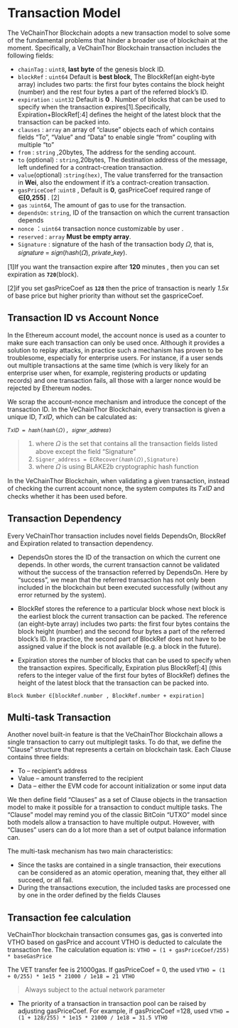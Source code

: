 # Transaction Model
The VeChainThor Blockchain adopts a new transaction model to solve some of the fundamental
problems that hinder a broader use of blockchain at the moment. Specifically, a VeChainThor
Blockchain transaction includes the following fields:

- `chainTag` : `uint8`, **last byte** of the genesis block ID.
- `blockRef`  : `uint64` Default is **best block**, The BlockRef(an eight-byte array) includes two parts: the first four bytes contains the block height (number) and the rest four bytes a part of the referred block’s ID.
- `expiration` : `uint32` Default is **0** . Number of blocks that can be used to specify when the transaction expires[1].Specifically, Expiration+BlockRef[:4] defines the height of the latest block that the transaction can be packed into.
- `clauses` : `array` an array of “clause” objects each of which contains fields “To”, “Value” and
“Data” to enable single “from” coupling with multiple “to”
- `from`  : `string` ,20bytes, The address for the sending account.
- `to` (optional) : `string`,20bytes, The destination address of the message, left undefined for a contract-creation transaction. 
- `value`(optional) :`string(hex)`,  The value transferred for the transaction in **Wei**, also the endowment if it’s a contract-creation transaction. 
- `gasPriceCoef` :`uint8` , Default is **0**, gasPriceCoef required range of  **∈[0,255]** . [2]
- `gas`  :`uint64`, The amount of gas to use for the transaction.
- `dependsOn`: `string`, ID of the transaction on which the current transaction depends
- `nonce`  ：`uint64`   transaction nonce customizable by user .
- `reserved`  : `array` **Must be empty array**.
- `Signature` : signature of the hash of the transaction body 𝛺, that is, 𝑠𝑖𝑔𝑛𝑎𝑡𝑢𝑟𝑒 =
𝑠𝑖𝑔𝑛(ℎ𝑎𝑠ℎ(𝛺), 𝑝𝑟𝑖𝑣𝑎𝑡𝑒_𝑘𝑒𝑦).

[1]If you want the transaction expire after **120** minutes , then you can set  expiration as **`720`**(block).

[2]if you set gasPriceCoef as **`128`** then the price of transaction is nearly *1.5x* of base price but higher priority than without set the gaspriceCoef.




## Transaction ID vs Account Nonce
In the Ethereum account model, the account nonce is used as a counter to make sure each transaction can only be used once. Although it provides a solution to replay attacks, in practice such a mechanism has proven to be troublesome, especially for enterprise users. For instance, if a user sends out multiple transactions at the same time (which is very likely for an enterprise user when, for example, registering products or updating records) and one transaction fails, all those with a larger nonce would be rejected by Ethereum nodes. 

We scrap the account-nonce mechanism and introduce the concept of the transaction ID. In the VeChainThor Blockchain, every transaction is given a unique ID, 𝑇𝑥𝐼𝐷, which can be calculated as:

```
𝑇𝑥𝐼𝐷 = ℎ𝑎𝑠ℎ(ℎ𝑎𝑠ℎ(𝛺), 𝑠𝑖𝑔𝑛𝑒𝑟_𝑎𝑑𝑑𝑟𝑒𝑠𝑠)
```

>1. where 𝛺 is the set that contains all the transaction fields listed above except the field “Signature”
>2. ```Signer_address = ECRecover(ℎ𝑎𝑠ℎ(𝛺),Signature)```
>3. where 𝛺 is using BLAKE2b cryptographic hash function  

In the VeChainThor Blockchain, when validating a given transaction, instead of checking the current account nonce, the system computes its 𝑇𝑥𝐼𝐷 and checks whether it has been used before.

## Transaction Dependency

Every VeChainThor transaction includes novel fields DependsOn, BlockRef and Expiration related to transaction dependency. 

- DependsOn stores the ID of the transaction on which the current one depends. In other words, the current transaction cannot be validated without the success of the transaction referred by DependsOn. Here by “success”, we mean that the referred transaction has not only been included in the blockchain but been executed successfully (without any error returned by the system).

- BlockRef stores the reference to a particular block whose next block is the earliest block the current transaction can be packed. The reference (an eight-byte array) includes two parts: the first four bytes contains the block height (number) and the second four bytes a part of the referred block’s ID. In practice, the second part of BlockRef does not have to be assigned value if the block is not available (e.g. a block in the future).

- Expiration stores the number of blocks that can be used to specify when the transaction expires. Specifically, Expiration plus BlockRef[:4] (this refers to the integer value of the first four bytes of BlockRef) defines the height of the latest block that the transaction can be packed into.
>
``` 
Block Number ∈[blockRef.number , BlockRef.number + expiration] 
```


## Multi-task Transaction
Another novel built-in feature is that the VeChainThor Blockchain allows a single transaction to carry out multiplegit tasks. To do that, we define the “Clause” structure that represents a certain on blockchain task. Each Clause contains three fields:

- To – recipient’s address
- Value – amount transferred to the recipient
- Data – either the EVM code for account initialization or some input data

We then define field “Clauses” as a set of Clause objects in the transaction model to make it possible for a transaction to conduct multiple tasks. The “Clause” model may remind you of the classic BitCoin “UTXO” model since both models allow a transaction to have multiple output. However, with “Clauses” users can do a lot more than a set of output balance information can.

The multi-task mechanism has two main characteristics:

- Since the tasks are contained in a single transaction, their executions can be considered as an atomic operation, meaning that, they either all succeed, or all fail. 
- During the transactions execution, the included tasks are processed one by one in the order defined by the fields Clauses

 ## Transaction fee calculation

VeChainThor blockchain transaction consumes gas, gas is converted into VTHO based on gasPrice and account VTHO is deducted to calculate the transaction fee. 
The calculation equation is:
`VTHO = (1 + gasPriceCoef/255) * baseGasPrice`

The VET transfer fee is 21000gas. If gasPriceCoef = 0, the used `VTHO = (1 + 0/255) * 1e15 * 21000 / 1e18 = 21 VTHO`

> Always subject to the actual network parameter

- The priority of a transaction in transaction pool can be raised by adjusting gasPriceCoef. For example, if gasPriceCoef =128, used `VTHO = (1 + 128/255) * 1e15 * 21000 / 1e18 = 31.5 VTHO`
